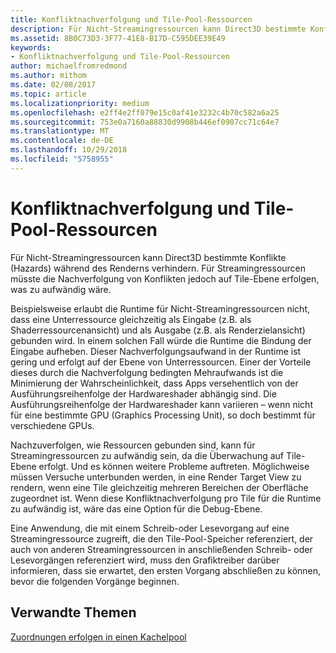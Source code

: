 ```yaml
---
title: Konfliktnachverfolgung und Tile-Pool-Ressourcen
description: Für Nicht-Streamingressourcen kann Direct3D bestimmte Konflikte (Hazards) während des Renderns verhindern. Für Streamingressourcen müsste die Nachverfolgung von Konflikten jedoch auf Tile-Ebene erfolgen, was zu aufwändig wäre.
ms.assetid: 8B0C73D3-3F77-41E8-B17D-C595DEE39E49
keywords:
- Konfliktnachverfolgung und Tile-Pool-Ressourcen
author: michaelfromredmond
ms.author: mithom
ms.date: 02/08/2017
ms.topic: article
ms.localizationpriority: medium
ms.openlocfilehash: e2ff4e2ff079e15c0af41e3232c4b70c582a6a25
ms.sourcegitcommit: 753e0a7160a88830d9908b446ef0907cc71c64e7
ms.translationtype: MT
ms.contentlocale: de-DE
ms.lasthandoff: 10/29/2018
ms.locfileid: "5758955"
---
```

# <a name="hazard-tracking-versus-tile-pool-resources"></a>Konfliktnachverfolgung und Tile-Pool-Ressourcen


Für Nicht-Streamingressourcen kann Direct3D bestimmte Konflikte (Hazards) während des Renderns verhindern. Für Streamingressourcen müsste die Nachverfolgung von Konflikten jedoch auf Tile-Ebene erfolgen, was zu aufwändig wäre.

Beispielsweise erlaubt die Runtime für Nicht-Streamingressourcen nicht, dass eine Unterressource gleichzeitig als Eingabe (z.B. als Shaderressourcenansicht) und als Ausgabe (z.B. als Renderzielansicht) gebunden wird. In einem solchen Fall würde die Runtime die Bindung der Eingabe aufheben. Dieser Nachverfolgungsaufwand in der Runtime ist gering und erfolgt auf der Ebene von Unterressourcen. Einer der Vorteile dieses durch die Nachverfolgung bedingten Mehraufwands ist die Minimierung der Wahrscheinlichkeit, dass Apps versehentlich von der Ausführungsreihenfolge der Hardwareshader abhängig sind. Die Ausführungsreihenfolge der Hardwareshader kann variieren – wenn nicht für eine bestimmte GPU (Graphics Processing Unit), so doch bestimmt für verschiedene GPUs.

Nachzuverfolgen, wie Ressourcen gebunden sind, kann für Streamingressourcen zu aufwändig sein, da die Überwachung auf Tile-Ebene erfolgt. Und es können weitere Probleme auftreten. Möglichweise müssen Versuche unterbunden werden, in eine Render Target View zu rendern, wenn eine Tile gleichzeitig mehreren Bereichen der Oberfläche zugeordnet ist. Wenn diese Konfliktnachverfolgung pro Tile für die Runtime zu aufwändig ist, wäre das eine Option für die Debug-Ebene.

Eine Anwendung, die mit einem Schreib-oder Lesevorgang auf eine Streamingressource zugreift, die den Tile-Pool-Speicher referenziert, der auch von anderen Streamingressourcen in anschließenden Schreib- oder Lesevorgängen referenziert wird, muss den Grafiktreiber darüber informieren, dass sie erwartet, den ersten Vorgang abschließen zu können, bevor die folgenden Vorgänge beginnen.

## <a name="span-idrelated-topicsspanrelated-topics"></a><span id="related-topics"></span>Verwandte Themen


[Zuordnungen erfolgen in einen Kachelpool](mappings-are-into-a-tile-pool.md)

 

 




